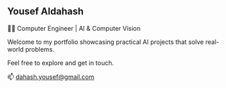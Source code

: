 ## Yousef Aldahash

👨‍💻 Computer Engineer | AI & Computer Vision  

Welcome to my portfolio showcasing practical AI projects that solve real-world problems.  

Feel free to explore and get in touch.

📫 [dahash.yousef@gmail.com](mailto:dahash.yousef@gmail.com)
